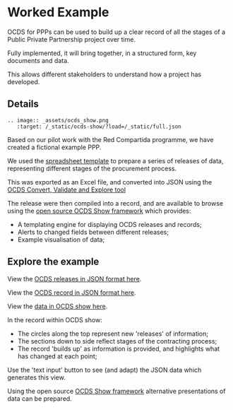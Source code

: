 # Worked Example

OCDS for PPPs can be used to build up a clear record of all the stages of a Public Private Partnership project over time. 

Fully implemented, it will bring together, in a structured form, key documents and data. 

This allows different stakeholders to understand how a project has developed.

## Details

```eval_rst
.. image:: _assets/ocds_show.png
   :target: /_static/ocds-show/?load=/_static/full.json
```

Based on our pilot work with the Red Compartida programme, we have created a fictional example PPP.

We used the [spreadsheet template](spreadsheet.md) to prepare a series of releases of data, representing different stages of the procurement process.

This was exported as an Excel file, and converted into JSON using the [OCDS Convert, Validate and Explore tool](http://standard.open-contracting.org/validator/)

The release were then compiled into a record, and are available to browse using the [open source OCDS Show framework](https://github.com/open-contracting/ocds-show/tree/ppp) which provides:

* A templating engine for displaying OCDS releases and records;
* Alerts to changed fields between different releases;
* Example visualisation of data; 

## Explore the example

View the [OCDS releases in JSON format here](/_static/full.json).

View the [OCDS record in JSON format here](/_static/full_record_package.json).

View the [data in OCDS show here](/_static/ocds-show/?load=/_static/full_record_package.json).

In the record within OCDS show:

* The circles along the top represent new 'releases' of information;
* The sections down to side reflect stages of the contracting process;
* The record 'builds up' as information is provided, and highlights what has changed at each point;

Use the 'text input' button to see (and adapt) the JSON data which generates this view.

Using the open source [OCDS Show framework](https://github.com/open-contracting/ocds-show/tree/ppp) alternative presentations of data can be prepared.

